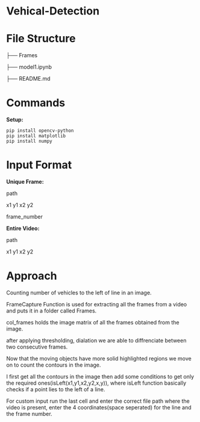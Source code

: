 # Vehical-Detection


# File Structure
├── Frames 

├── model1.ipynb 

├── README.md 

# Commands

**Setup:**
```
pip install opencv-python
pip install matplotlib
pip install numpy
```
# Input Format

**Unique Frame:**

path

x1 y1 x2 y2

frame_number

**Entire Video:**

path

x1 y1 x2 y2

# Approach
Counting number of vehicles to the left of line in an image.



FrameCapture Function is used for extracting all the frames from a video and puts it in a folder called Frames.

col_frames holds the image matrix of all the frames obtained from the image.

after applying thresholding, dialation we are able to diffrenciate between two consecutive frames.

Now that the moving objects have more solid highlighted regions we move on to count the contours in the image.

I first get all the contours in the image then add some conditions to get only the required ones(isLeft(x1,y1,x2,y2,x,y)), where isLeft function basically checks if a point lies to the left of a line.

For custom input run the last cell and enter the correct file path where the video is present, enter the 4 coordinates(space seperated) for the line and the frame number.
